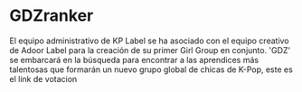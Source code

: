 # GDZranker
  El equipo administrativo de KP Label se ha asociado con el equipo creativo de Adoor Label para la creación de su primer Girl Group en conjunto. 'GDZ' se embarcará en la búsqueda para encontrar a las aprendices más talentosas que formarán un nuevo grupo global de chicas de K-Pop, este es el link de votacion
